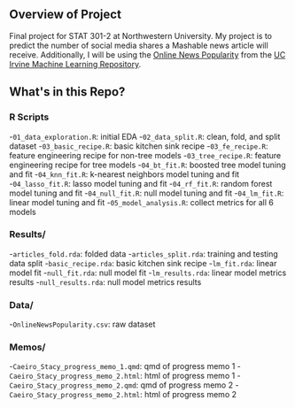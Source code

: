 ## Overview of Project

Final project for STAT 301-2 at Northwestern University. My project is to predict the number of social media shares a Mashable news article will receive. Additionally, I will be using the [Online News Popularity](https://archive.ics.uci.edu/dataset/332/online+news+popularity) from the [UC Irvine Machine Learning Repository](https://archive.ics.uci.edu/).

## What's in this Repo?

### R Scripts 
-`01_data_exploration.R`: initial EDA 
-`02_data_split.R`: clean, fold, and split dataset 
-`03_basic_recipe.R`: basic kitchen sink recipe 
-`03_fe_recipe.R`: feature engineering recipe for non-tree models 
-`03_tree_recipe.R`: feature engineering recipe for tree models 
-`04_bt_fit.R`: boosted tree model tuning and fit 
-`04_knn_fit.R`: k-nearest neighbors model tuning and fit 
-`04_lasso_fit.R`: lasso model tuning and fit 
-`04_rf_fit.R`: random forest model tuning and fit 
-`04_null_fit.R`: null model tuning and fit 
-`04_lm_fit.R`: linear model tuning and fit 
-`05_model_analysis.R`: collect metrics for all 6 models 

### Results/
-`articles_fold.rda`: folded data 
-`articles_split.rda`: training and testing data split 
-`basic_recipe.rda`: basic kitchen sink recipe 
-`lm_fit.rda`: linear model fit 
-`null_fit.rda`: null model fit 
-`lm_results.rda`: linear model metrics results 
-`null_results.rda`: null model metrics results 

### Data/
-`OnlineNewsPopularity.csv`: raw dataset 

### Memos/ 
-`Caeiro_Stacy_progress_memo_1.qmd`: qmd of progress memo 1
-`Caeiro_Stacy_progress_memo_2.html`: html of progress memo 1
-`Caeiro_Stacy_progress_memo_2.qmd`: qmd of progress memo 2
-`Caeiro_Stacy_progress_memo_2.html`: html of progress memo 2

